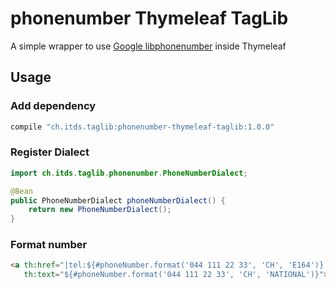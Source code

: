 # phonenumber Thymeleaf TagLib

A simple wrapper to use [Google libphonenumber](https://github.com/google/libphonenumber) inside Thymeleaf

## Usage

### Add dependency

```gradle
compile "ch.itds.taglib:phonenumber-thymeleaf-taglib:1.0.0"
```

### Register Dialect

```java
import ch.itds.taglib.phonenumber.PhoneNumberDialect; 

@Bean
public PhoneNumberDialect phoneNumberDialect() {
    return new PhoneNumberDialect();
}
```

### Format number

```html
<a th:href="|tel:${#phoneNumber.format('044 111 22 33', 'CH', 'E164')}|"
   th:text="${#phoneNumber.format('044 111 22 33', 'CH', 'NATIONAL')}"></a>
```
